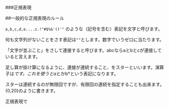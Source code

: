 ###正規表現


##一般的な正規表現のルール

`a,b,c,d,e....z.!"#$%&'()'"` のような（記号を含む）表記を文字と呼びます。

何も文字列がないことをさす表記は`""`とします。数字でいうゼロに当たります。

「文字が並ぶこと」をさして連接すると呼びます。abcならaとbとcが連接していると言えます。

足し算が掛け算になるように、連接が連続すること、をスターといいます。演算子は*です。これを使うとa*とかb*という表記になります。

スターは連続するのが無限回ですが、有限回の連続を指定することも出来ます。{0,20}のように書きます。

正規表現で
